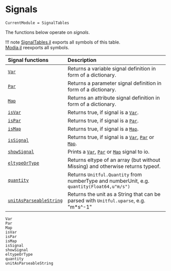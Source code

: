 # Signals

```@meta
CurrentModule = SignalTables
```

The functions below operate on *signals*.

!!! note
    [SignalTables.jl](https://github.com/ModiaSim/SignalTables.jl) exports all symbols of this table.\
    [Modia.jl](https://github.com/ModiaSim/Modia.jl) reexports all symbols.

| Signal functions                | Description                                                                                |
|:--------------------------------|:-------------------------------------------------------------------------------------------|
| [`Var`](@ref)                   | Returns a variable signal definition in form of a dictionary.                              |
| [`Par`](@ref)                   | Returns a parameter signal definition in form of a dictionary.                             |
| [`Map`](@ref)                   | Returns an attribute signal definition in form of a dictionary.                            |
| [`isVar`](@ref)                 | Returns true, if signal is a [`Var`](@ref).                                                |
| [`isPar`](@ref)                 | Returns true, if signal is a [`Par`](@ref).                                                |
| [`isMap`](@ref)                 | Returns true, if signal is a [`Map`](@ref).                                                |
| [`isSignal`](@ref)              | Returns true, if signal is a [`Var`](@ref), [`Par`](@ref) or [`Map`](@ref).                |
| [`showSignal`](@ref)            | Prints a [`Var`](@ref), [`Par`](@ref) or [`Map`](@ref) signal to io.                       |
| [`eltypeOrType`](@ref)          | Returns eltype of an array (but without Missing) and otherwise returns typeof.             |
| [`quantity`](@ref)              | Returns `Unitful.Quantity` from numberType and numberUnit, e.g. `quantity(Float64,u"m/s")` |
| [`unitAsParseableString`](@ref) | Returns the unit as a String that can be parsed with `Unitful.uparse`, e.g. "m*s^-1"       |

```@docs
Var
Par
Map
isVar
isPar
isMap
isSignal
showSignal
eltypeOrType
quantity
unitAsParseableString
```

